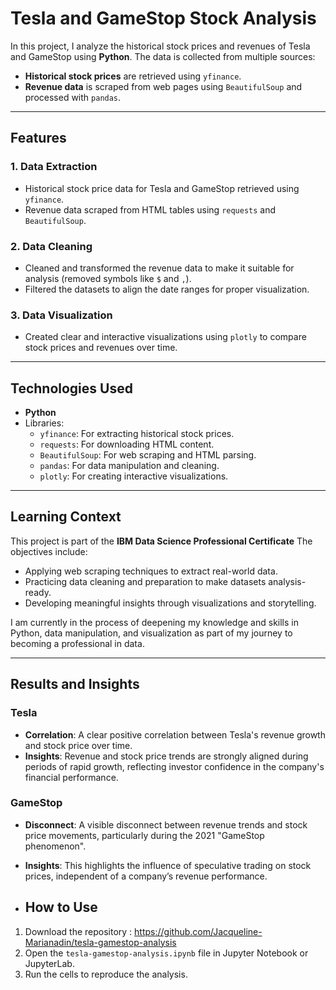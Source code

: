 # Tesla and GameStop Stock Analysis

In this project, I analyze the historical stock prices and revenues of Tesla and GameStop using **Python**. The data is collected from multiple sources:
- **Historical stock prices** are retrieved using `yfinance`.
- **Revenue data** is scraped from web pages using `BeautifulSoup` and processed with `pandas`.

---

## Features
### 1. **Data Extraction**
- Historical stock price data for Tesla and GameStop retrieved using `yfinance`.
- Revenue data scraped from HTML tables using `requests` and `BeautifulSoup`.

### 2. **Data Cleaning**
- Cleaned and transformed the revenue data to make it suitable for analysis (removed symbols like `$` and `,`).
- Filtered the datasets to align the date ranges for proper visualization.

### 3. **Data Visualization**
- Created clear and interactive visualizations using `plotly` to compare stock prices and revenues over time.

---

## Technologies Used
- **Python**
- Libraries:
  - `yfinance`: For extracting historical stock prices.
  - `requests`: For downloading HTML content.
  - `BeautifulSoup`: For web scraping and HTML parsing.
  - `pandas`: For data manipulation and cleaning.
  - `plotly`: For creating interactive visualizations.

---

## Learning Context

This project is part of the **IBM Data Science Professional Certificate**
The objectives include:
- Applying web scraping techniques to extract real-world data.
- Practicing data cleaning and preparation to make datasets analysis-ready.
- Developing meaningful insights through visualizations and storytelling.

I am currently in the process of deepening my knowledge and skills in Python, data manipulation, and visualization as part of my journey to becoming a professional in data.

---

## Results and Insights

### Tesla
- **Correlation**: A clear positive correlation between Tesla's revenue growth and stock price over time.
- **Insights**: Revenue and stock price trends are strongly aligned during periods of rapid growth, reflecting investor confidence in the company's financial performance.

### GameStop
- **Disconnect**: A visible disconnect between revenue trends and stock price movements, particularly during the 2021 "GameStop phenomenon".
- **Insights**: This highlights the influence of speculative trading on stock prices, independent of a company’s revenue performance.

- ## How to Use

1. Download the repository : https://github.com/Jacqueline-Marianadin/tesla-gamestop-analysis
2. Open the `tesla-gamestop-analysis.ipynb` file in Jupyter Notebook or JupyterLab.
3. Run the cells to reproduce the analysis.
